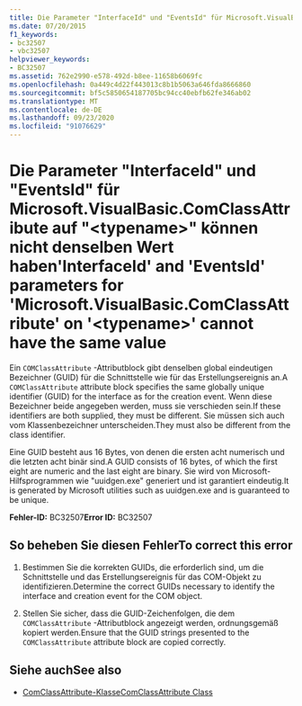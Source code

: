```yaml
---
title: Die Parameter "InterfaceId" und "EventsId" für Microsoft.VisualBasic.ComClassAttribute auf "<typename>" können nicht denselben Wert haben
ms.date: 07/20/2015
f1_keywords:
- bc32507
- vbc32507
helpviewer_keywords:
- BC32507
ms.assetid: 762e2990-e578-492d-b8ee-11658b6069fc
ms.openlocfilehash: 0a449c4d22f443013c8b1b5063a646fda8666860
ms.sourcegitcommit: bf5c5850654187705bc94cc40ebfb62fe346ab02
ms.translationtype: MT
ms.contentlocale: de-DE
ms.lasthandoff: 09/23/2020
ms.locfileid: "91076629"
---
```

# <a name="interfaceid-and-eventsid-parameters-for-microsoftvisualbasiccomclassattribute-on-typename-cannot-have-the-same-value"></a><span data-ttu-id="d35d6-102">Die Parameter "InterfaceId" und "EventsId" für Microsoft.VisualBasic.ComClassAttribute auf "\<typename>" können nicht denselben Wert haben</span><span class="sxs-lookup"><span data-stu-id="d35d6-102">'InterfaceId' and 'EventsId' parameters for 'Microsoft.VisualBasic.ComClassAttribute' on '\<typename>' cannot have the same value</span></span>

<span data-ttu-id="d35d6-103">Ein `COMClassAttribute` -Attributblock gibt denselben global eindeutigen Bezeichner (GUID) für die Schnittstelle wie für das Erstellungsereignis an.</span><span class="sxs-lookup"><span data-stu-id="d35d6-103">A `COMClassAttribute` attribute block specifies the same globally unique identifier (GUID) for the interface as for the creation event.</span></span> <span data-ttu-id="d35d6-104">Wenn diese Bezeichner beide angegeben werden, muss sie verschieden sein.</span><span class="sxs-lookup"><span data-stu-id="d35d6-104">If these identifiers are both supplied, they must be different.</span></span> <span data-ttu-id="d35d6-105">Sie müssen sich auch vom Klassenbezeichner unterscheiden.</span><span class="sxs-lookup"><span data-stu-id="d35d6-105">They must also be different from the class identifier.</span></span>  
  
 <span data-ttu-id="d35d6-106">Eine GUID besteht aus 16 Bytes, von denen die ersten acht numerisch und die letzten acht binär sind.</span><span class="sxs-lookup"><span data-stu-id="d35d6-106">A GUID consists of 16 bytes, of which the first eight are numeric and the last eight are binary.</span></span> <span data-ttu-id="d35d6-107">Sie wird von Microsoft-Hilfsprogrammen wie "uuidgen.exe" generiert und ist garantiert eindeutig.</span><span class="sxs-lookup"><span data-stu-id="d35d6-107">It is generated by Microsoft utilities such as uuidgen.exe and is guaranteed to be unique.</span></span>  
  
 <span data-ttu-id="d35d6-108">**Fehler-ID:** BC32507</span><span class="sxs-lookup"><span data-stu-id="d35d6-108">**Error ID:** BC32507</span></span>  
  
## <a name="to-correct-this-error"></a><span data-ttu-id="d35d6-109">So beheben Sie diesen Fehler</span><span class="sxs-lookup"><span data-stu-id="d35d6-109">To correct this error</span></span>  
  
1. <span data-ttu-id="d35d6-110">Bestimmen Sie die korrekten GUIDs, die erforderlich sind, um die Schnittstelle und das Erstellungsereignis für das COM-Objekt zu identifizieren.</span><span class="sxs-lookup"><span data-stu-id="d35d6-110">Determine the correct GUIDs necessary to identify the interface and creation event for the COM object.</span></span>  
  
2. <span data-ttu-id="d35d6-111">Stellen Sie sicher, dass die GUID-Zeichenfolgen, die dem `COMClassAttribute` -Attributblock angezeigt werden, ordnungsgemäß kopiert werden.</span><span class="sxs-lookup"><span data-stu-id="d35d6-111">Ensure that the GUID strings presented to the `COMClassAttribute` attribute block are copied correctly.</span></span>  
  
## <a name="see-also"></a><span data-ttu-id="d35d6-112">Siehe auch</span><span class="sxs-lookup"><span data-stu-id="d35d6-112">See also</span></span>

- [<span data-ttu-id="d35d6-113">ComClassAttribute-Klasse</span><span class="sxs-lookup"><span data-stu-id="d35d6-113">ComClassAttribute Class</span></span>](xref:Microsoft.VisualBasic.ComClassAttribute)
